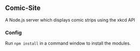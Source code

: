 ## Comic-Site

A Node.js server which displays comic strips using the xkcd API

### Config

Run `npm install` in a command window to install the modules.



